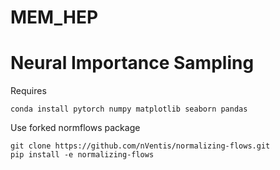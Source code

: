 # MEM_HEP

# Neural Importance Sampling

Requires

    conda install pytorch numpy matplotlib seaborn pandas

Use forked normflows package

    git clone https://github.com/nVentis/normalizing-flows.git
    pip install -e normalizing-flows
